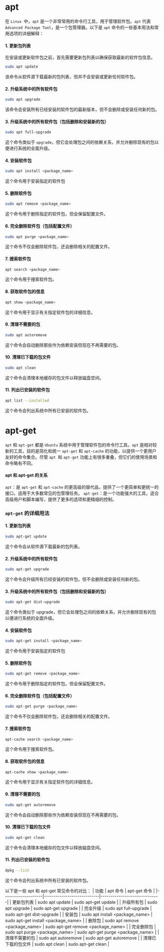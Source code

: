 
# apt

在 `Linux `中，`apt` 是一个非常常用的命令行工具，用于管理软件包。`apt` 代表 `Advanced Package Tool`，是一个包管理器。以下是 `apt` 命令的一些基本用法和常用选项的详细解释：
#### 1. 更新包列表
在安装或更新软件包之前，首先需要更新包列表以确保获取最新的软件包信息。

```bash
sudo apt update
```
该命令从软件源下载最新的包列表，但并不会安装或更新任何软件包。

#### 2. 升级系统中的所有软件包
```bash
sudo apt upgrade
```
该命令会安装所有已经安装的软件包的最新版本，但不会删除或安装任何新的包。

#### 3. 升级系统中的所有软件包（包括删除和安装新的包）
```bash
sudo apt full-upgrade
```
这个命令类似于 `upgrade`，但它会处理包之间的依赖关系，并允许删除现有的包以便进行系统的全面升级。

#### 4. 安装软件包
```bash
sudo apt install <package_name>
```
这个命令用于安装指定的软件包
#### 5. 删除软件包
```bash
sudo apt remove <package_name>
```
这个命令用于删除指定的软件包，但会保留配置文件。
#### 6. 完全删除软件包（包括配置文件）
```bash
sudo apt purge <package_name>
```
这个命令不仅会删除软件包，还会删除相关的配置文件。
#### 7. 搜索软件包
```bash
apt search <package_name>
```
这个命令用于搜索软件包。
#### 8. 获取软件包的信息
```bash
apt show <package_name>
```
这个命令用于显示有关指定软件包的详细信息。

#### 9. 清理不需要的包
```bash
sudo apt autoremove
```
这个命令会自动删除那些作为依赖安装但现在不再需要的包。

#### 10. 清理已下载的包文件
```bash
sudo apt clean
```
这个命令会清理本地缓存的包文件以释放磁盘空间。

#### 11. 列出已安装的软件包
```bash
apt list --installed
```
这个命令会列出系统中所有已安装的软件包。

# apt-get
`apt` 和 `apt-get` 都是 `Ubuntu` 系统中用于管理软件包的命令行工具。`apt` 是相对较新的工具，目的是简化和统一 `apt-get` 和 `apt-cache` 的功能，以提供一个更用户友好的命令集合。尽管 `apt `和 `apt-get` 功能上有很多重叠，但它们的使用场景和命令略有不同。

#### apt 和 apt-get 的关系
`apt`：是 `apt-get` 和 `apt-cache` 的更高级的替代品，提供了一个更简单和更统一的接口，适用于大多数常见的包管理任务。
`apt-get`：是一个功能强大的工具，适合高级用户和脚本编写，提供了更多的选项和更精细的控制。
### `apt-get` 的详细用法
#### 1. 更新包列表
```bash
sudo apt-get update
```
这个命令会从软件源下载最新的包列表。

#### 2. 升级系统中的所有软件包
```bash
sudo apt-get upgrade
```
这个命令会升级所有已经安装的软件包，但不会删除或安装任何新的包。

#### 3. 升级系统中的所有软件包（包括删除和安装新的包）
```bash
sudo apt-get dist-upgrade
```
这个命令类似于 upgrade，但它会处理包之间的依赖关系，并允许删除现有的包以便进行系统的全面升级。

#### 4. 安装软件包
```bash
sudo apt-get install <package_name>
```
这个命令用于安装指定的软件包
#### 5. 删除软件包
```bash
sudo apt-get remove <package_name>
```
这个命令用于删除指定的软件包，但会保留配置文件。
#### 6. 完全删除软件包（包括配置文件）
```bash
sudo apt-get purge <package_name>
```
这个命令不仅会删除软件包，还会删除相关的配置文件。
#### 7. 搜索软件包
```bash
apt-cache search <package_name>
```
这个命令用于搜索软件包。
#### 8. 获取软件包的信息
```bash
apt-cache show <package_name>
```
这个命令用于显示有关指定软件包的详细信息。
#### 9. 清理不需要的包
```bash
sudo apt-get autoremove
```
这个命令会自动删除那些作为依赖安装但现在不再需要的包。

#### 10.  清理已下载的包文件
```bash
sudo apt-get clean
```
这个命令会清理本地缓存的包文件以释放磁盘空间。

#### 11.  列出已安装的软件包
```bash
dpkg --list
```
这个命令会列出系统中所有已安装的软件包。


以下是一些 apt 和 apt-get 常见命令的对比：
| 功能               | apt 命令                   | apt-get 命令                 |
|--------------------|----------------------------|------------------------------|
| 更新包列表         | sudo apt update            | sudo apt-get update          |
| 升级所有包         | sudo apt upgrade           | sudo apt-get upgrade         |
| 完全升级           | sudo apt full-upgrade      | sudo apt-get dist-upgrade    |
| 安装包             | sudo apt install <package_name> | sudo apt-get install <package_name> |
| 删除包             | sudo apt remove <package_name>  | sudo apt-get remove <package_name>  |
| 完全删除包         | sudo apt purge <package_name>   | sudo apt-get purge <package_name>   |
| 清理不需要的包     | sudo apt autoremove        | sudo apt-get autoremove      |
| 清理已下载的包文件 | sudo apt clean             | sudo apt-get clean           |

